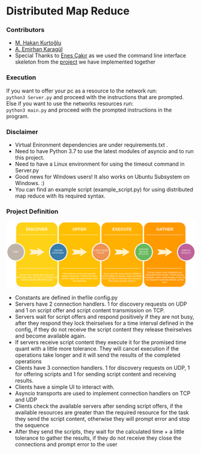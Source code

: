 # Distributed Map Reduce

### Contributors  
- [M. Hakan Kurtoğlu](https://github.com/memhak)  
- [A. Emirhan Karagül](https://github.com/emir350z)
- Special Thanks to [Enes Çakır](https://github.com/EnesCakir) as we used the command line interface skeleton from the [project](https://github.com/CMPE487/torrent-chat-emir350z) we have implemented together

### Execution
If you want to offer your pc as a resource to the network run:  
`python3 Server.py` and proceed with the instructions that are prompted. 
Else if you want to use the networks resources run:  
`python3 main.py` and proceed with the prompted instructions in the program.

### Disclaimer  
- Virtual Enironment dependencies are under requirements.txt .
- Need to have Python 3.7 to use the latest modules of asyncio and to run this project.
- Need to have a Linux environment for using the timeout command in Server.py 
- Good news for Windows users! It also works on Ubuntu Subsystem on Windows. :) 
- You can find an example script (example_script.py) for using distributed map reduce with its required syntax.

### Project Definition
![Flow](https://github.com/CMPE487/final-project-distributedmapreduce/blob/master/report/flow.png?raw=true)
- Constants are defined in thefile config.py
- Servers have 2 connection handlers. 1 for discovery requests on UDP and 1 on script offer and script content transmission on TCP.
- Servers wait for script offers and respond positively if they are not busy, after they respond they lock theirselves for a time interval defined in the config, if they do not receive the script content they release theirselves and become available again.
- If servers receive script content they execute it for the promised time quant with a little more tolerance. They will cancel execution if the operations take longer and it will send the results of the completed operations
- Clients have 3 connection handlers. 1 for discovery requests on UDP, 1 for offering scripts and 1 for sending script content and receiving results.
- Clients have a simple UI to interact with.
- Asyncio transports are used to implement connection handlers on TCP and UDP
- Clients check the available servers after sending script offers, if the available resources are greater than the required resource for the task they send the script content, otherwise they will prompt error and stop the sequence
- After they send the scripts, they wait for the calculated time + a little tolerance to gather the results, if they do not receive they close the connections and prompt error to the user

